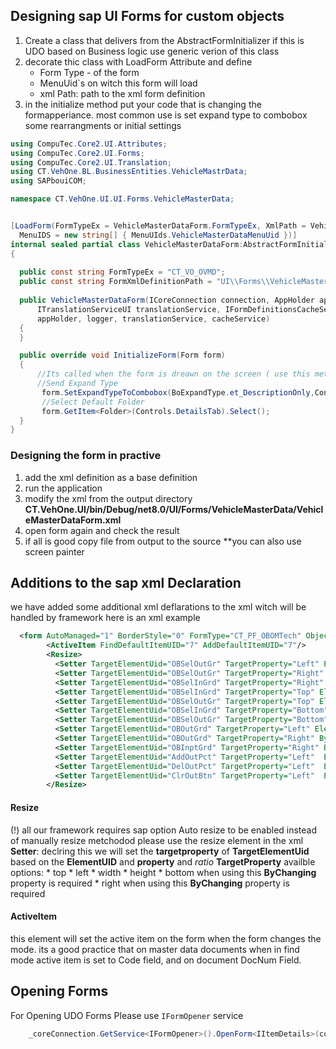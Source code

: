 ## Designing sap UI Forms for custom objects 
1) Create a class that delivers from the AbstractFormInitializer
if this is UDO based on Business logic use generic verion of this class
2) decorate thic class with LoadForm Attribute and define 
   * Form Type - of the form 
   * MenuUid`s on witch this form will load 
   * xml Path: path to the xml form definition
3) in the initialize method put your code that is changing the formapperiance. most common use is set expand type to combobox some rearrangments or initial settings 
  ```cs
  using CompuTec.Core2.UI.Attributes;
using CompuTec.Core2.UI.Forms;
using CompuTec.Core2.UI.Translation;
using CT.VehOne.BL.BusinessEntities.VehicleMastrData;
using SAPbouiCOM;

namespace CT.VehOne.UI.UI.Forms.VehicleMasterData;


[LoadForm(FormTypeEx = VehicleMasterDataForm.FormTypeEx, XmlPath = VehicleMasterDataForm.FormXmlDefinitionPath,
    MenuIDS = new string[] { MenuUIds.VehicleMasterDataMenuUid })]
internal sealed partial class VehicleMasterDataForm:AbstractFormInitializer<IVehicleMasterData>
{
    
    public const string FormTypeEx = "CT_VO_OVMD";
    public const string FormXmlDefinitionPath = "UI\\Forms\\VehicleMasterData\\VehicleMasterDataForm.xml";
    
    public VehicleMasterDataForm(ICoreConnection connection, AppHolder appHolder, ILogger<VehicleMasterDataForm> logger,
        ITranslationServiceUI translationService, IFormDefinitionsCacheService cacheService) : base(connection,
        appHolder, logger, translationService, cacheService)
    {
    }

    public override void InitializeForm(Form form)
    {
        //Its called when the form is dreawn on the screen ( use this method instead of On Form Load Event for custom objects)
        //Send Expand Type
         form.SetExpandTypeToCombobox(BoExpandType.et_DescriptionOnly,Controls.VehicleTypeCombo);
         //Select Default Folder
         form.GetItem<Folder>(Controls.DetailsTab).Select();
    }
}

  ```
### Designing the form in practive 
1) add the xml definition as a base definition
2) run the application
3) modify the xml from the output directory **CT.VehOne.UI/bin/Debug/net8.0/UI/Forms/VehicleMasterData/VehicleMasterDataForm.xml**
4) open form again and check the result 
5) if all is good copy file from output to the source 
**you can also use screen painter
## Additions to the sap xml Declaration
we have added some additional xml deflarations to the xml witch will be handled by framework 
here is an xml example
```xml
  <form AutoManaged="1" BorderStyle="0" FormType="CT_PF_OBOMTech" ObjectType="CT_PF_OBOMCode" SupportedModes="13" appformnumber="CT_PF_OBOMCode" client_height="590" client_width="890" color="0" default_button="1" height="590" left="200" mode="0" pane="8" title="Production Process" top="50" type="0" uid="CT_PF_OBOMTech_" visible="0" width="890">
        <ActiveItem FindDefaultItemUID="7" AddDefaultItemUID="7"/>
        <Resize>
          <Setter TargetElementUid="OBSelOutGr" TargetProperty="Left" ElementUID="rect_rtg4" Property="Right" Ratio="0.5"/>
          <Setter TargetElementUid="OBSelOutGr" TargetProperty="Right" ByChanging="Width" ElementUID="rect_rtg4" Property="Right" Margin ="-5"/>
          <Setter TargetElementUid="OBSelInGrd" TargetProperty="Right" ByChanging="Width" ElementUID="OBSelOutGr" Property="Left" Margin ="-5"/>
          <Setter TargetElementUid="OBSelInGrd" TargetProperty="Top" ElementUID="ClrInBtn" Property="Bottom" Margin ="15"/>
          <Setter TargetElementUid="OBSelOutGr" TargetProperty="Top" ElementUID="ClrInBtn" Property="Bottom" Margin ="15"/>
          <Setter TargetElementUid="OBSelInGrd" TargetProperty="Bottom" ByChanging="Height" ElementUID="rect_rtg4" Property="Bottom" Margin ="-5"/>
          <Setter TargetElementUid="OBSelOutGr" TargetProperty="Bottom" ByChanging="Height" ElementUID="rect_rtg4" Property="Bottom" Margin ="-5"/>
          <Setter TargetElementUid="OBOutGrd" TargetProperty="Left" ElementUID="rect_rtg4" Property="Right" Ratio="0.5"/>
          <Setter TargetElementUid="OBOutGrd" TargetProperty="Right" ByChanging="Width" ElementUID="rect_rtg4" Property="Right" Margin ="-5"/>
          <Setter TargetElementUid="OBInptGrd" TargetProperty="Right" ByChanging="Width" ElementUID="OBOutGrd" Property="Left" Margin ="-5"/>
          <Setter TargetElementUid="AddOutPct" TargetProperty="Left"  ElementUID="OBSelOutGr" Property="Left" Margin ="0"/>
          <Setter TargetElementUid="DelOutPct" TargetProperty="Left"  ElementUID="AddOutPct" Property="Right" Margin ="5"/>
          <Setter TargetElementUid="ClrOutBtn" TargetProperty="Left"  ElementUID="DelOutPct" Property="Right" Margin ="5"/>
        </Resize>
```
#### Resize 
(!) all our framework requires sap option Auto resize to be enabled 
instead of manually resize metchodod please use the resize element in the xml
**Setter**: declring this we will set the **targetproperty** of **TargetElementUid** based on the **ElementUID** and **property** and *ratio*
**TargetProperty** availble options:
    * top
    * left 
    * width
    * height
    * bottom when using this **ByChanging** property is required
    * right when using this **ByChanging** property is required
  
#### ActiveItem
this element will set the active item on the form when the form changes the mode. 
its a good practice that on master data documents when in find mode active item is set to Code field, and on document DocNum Field.
## Opening Forms

For Opening UDO Forms Please use `IFormOpener` service 
```csharp
	_coreConnection.GetService<IFormOpener>().OpenForm<IItemDetails>(code);
```